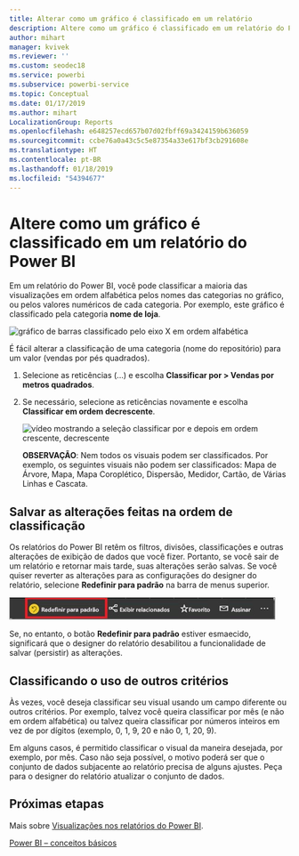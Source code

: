 ```yaml
---
title: Alterar como um gráfico é classificado em um relatório
description: Altere como um gráfico é classificado em um relatório do Power BI
author: mihart
manager: kvivek
ms.reviewer: ''
ms.custom: seodec18
ms.service: powerbi
ms.subservice: powerbi-service
ms.topic: Conceptual
ms.date: 01/17/2019
ms.author: mihart
LocalizationGroup: Reports
ms.openlocfilehash: e648257ecd657b07d02fbff69a3424159b636059
ms.sourcegitcommit: ccbe76a0a43c5c5e87354a33e617bf3cb291608e
ms.translationtype: HT
ms.contentlocale: pt-BR
ms.lasthandoff: 01/18/2019
ms.locfileid: "54394677"
---
```

# <a name="change-how-a-chart-is-sorted-in-a-power-bi-report"></a>Altere como um gráfico é classificado em um relatório do Power BI
Em um relatório do Power BI, você pode classificar a maioria das visualizações em ordem alfabética pelos nomes das categorias no gráfico, ou pelos valores numéricos de cada categoria. Por exemplo, este gráfico é classificado pela categoria **nome de loja**.

![gráfico de barras classificado pelo eixo X em ordem alfabética](media/end-user-change-sort/pbi_chartsortcategory.png)

É fácil alterar a classificação de uma categoria (nome do repositório) para um valor (vendas por pés quadrados).

1. Selecione as reticências (...) e escolha **Classificar por > Vendas por metros quadrados**.
2. Se necessário, selecione as reticências novamente e escolha **Classificar em ordem decrescente**.

   ![vídeo mostrando a seleção classificar por e depois em ordem crescente, decrescente](media/end-user-change-sort/sort.gif)

   **OBSERVAÇÃO**: Nem todos os visuais podem ser classificados.  Por exemplo, os seguintes visuais não podem ser classificados: Mapa de Árvore, Mapa, Mapa Coroplético, Dispersão, Medidor, Cartão, de Várias Linhas e Cascata.

## <a name="saving-changes-you-make-to-sort-order"></a>Salvar as alterações feitas na ordem de classificação
Os relatórios do Power BI retêm os filtros, divisões, classificações e outras alterações de exibição de dados que você fizer. Portanto, se você sair de um relatório e retornar mais tarde, suas alterações serão salvas.  Se você quiser reverter as alterações para as configurações do designer do relatório, selecione **Redefinir para padrão** na barra de menus superior. 

![classificação persistente](media/end-user-change-sort/power-bi-reset-to-default.png)

Se, no entanto, o botão **Redefinir para padrão** estiver esmaecido, significará que o designer do relatório desabilitou a funcionalidade de salvar (persistir) as alterações.

<a name="other"></a>
## <a name="sorting-using-other-criteria"></a>Classificando o uso de outros critérios
Às vezes, você deseja classificar seu visual usando um campo diferente ou outros critérios.  Por exemplo, talvez você queira classificar por mês (e não em ordem alfabética) ou talvez queira classificar por números inteiros em vez de por dígitos (exemplo, 0, 1, 9, 20 e não 0, 1, 20, 9).  

Em alguns casos, é permitido classificar o visual da maneira desejada, por exemplo, por mês.  Caso não seja possível, o motivo poderá ser que o conjunto de dados subjacente ao relatório precisa de alguns ajustes. Peça para o designer do relatório atualizar o conjunto de dados.

## <a name="next-steps"></a>Próximas etapas
Mais sobre [Visualizações nos relatórios do Power BI](end-user-visualizations.md).

[Power BI – conceitos básicos](end-user-basic-concepts.md)